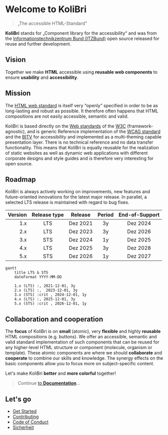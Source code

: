 # Welcome to KoliBri

> „The accessible HTML-Standard“

**KoliBri** stands for „Component library for the accessibility“ and was from the
[Informationstechnikzentrum Bund (ITZBund)](https://itzbund.de)
open source released for reuse and further development.

## Vision

Together we make **HTML** accessible using **reusable web components** to ensure **usability** and **accessibility**.

## Mission

The [HTML web standard](https://html.spec.whatwg.org) is itself very “openly” specified in order to be as long-lasting and robust as possible. It therefore often happens that HTML compositions are not easily accessible, semantic and valid.

KoliBri is based directly on the [Web standards](https://www.w3.org/standards/webdesign/) of the [W3C](https://www.w3.org) (framework-agnostic), and is generic Reference implementation of the [WCAG standard](https://www.w3.org/WAI/standards-guidelines/wcag/) and the [BITV](https://www.bitvtest.de/bitv_test.html) for accessibility and implemented as a multi-theming capable presentation layer. There is no technical reference and no data transfer functionality. This means that KoliBri is equally reusable for the realization of static websites as well as dynamic web applications with different corporate designs and style guides and is therefore very interesting for open source.

## Roadmap

KoliBri is always actively working on improvements, new features and future-oriented innovations for the latest major release. In parallel, a selected LTS release is maintained with regard to bug fixes.

| Version | Release type | Release | Period | End-of-Support |
| --: | :-: | :-: | :-: | :-: | 
| 1.x | LTS | Dez 2021 | 3y | Dez 2024 |
| 2.x | LTS | Dez 2023 | 3y |  Dez 2026 |
| 3.x | STS | Dez 2024 | 1y |  Dez 2025 |
| 4.x | LTS | Dez 2025 | 3y |  Dez 2028 |
| 5.x | STS | Dez 2026 | 1y |  Dez 2027 |

```mermaid
gantt
    title LTS & STS
    dateFormat YYYY-MM-DD

    1.x (LTS) :, 2021-12-01, 3y
    2.x (LTS) :,  2023-12-01, 3y
    3.x (STS) :crit , 2024-12-01, 1y
    4.x (LTS) :, 2025-12-01, 3y
    5.x (STS) :crit , 2026-12-01, 1y

```

## Collaboration and cooperation

The **focus** of KoliBri is on **small** (atomic), very **flexible** and highly **reusable** HTML compositions (e.g. buttons). We offer an accessible, semantic and valid standard implementation of such components that can be reused for any higher-level HTML structure or component (molecule, organism or template).
These atomic components are where we should **collaborate** and **cooperate** to combine our skills and knowledge. The synergy effects on the basic components allow you to focus more on subject-specific content.

Let's make KoliBri **better** and **more colorful** together!

> Continue [to **Documentation**](https://public-ui.github.io)…

## Let's go

- [Get Started](https://public-ui.github.io/en/docs/get-started/first-steps)
- [Contributing](./CONTRIBUTING.md)
- [Code of Conduct](./CODE_OF_CONDUCT.md)
- [Sicherheit](./docs/SECURITY.md)
